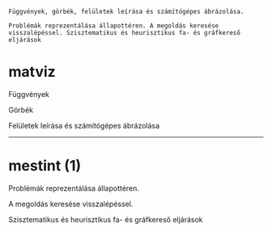 ```
Függvények, görbék, felületek leírása és számítógépes ábrázolása.

Problémák reprezentálása állapottéren. A megoldás keresése visszalépéssel. Szisztematikus és heurisztikus fa- és gráfkereső eljárások
```


# matviz

Függvények

Görbék

Felületek leírása és számítógépes ábrázolása

---------------
# mestint (1)

Problémák reprezentálása állapottéren.

A megoldás keresése visszalépéssel.

Szisztematikus és heurisztikus fa- és gráfkereső eljárások